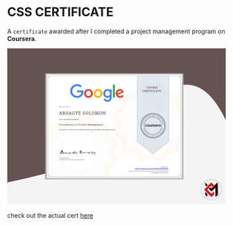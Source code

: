 # CSS CERTIFICATE
A `certificate` awarded after I completed a project management program on **Coursera**.

![alt text](cert-img.jpg)

check out the actual cert [here](project-management-1.pdf)